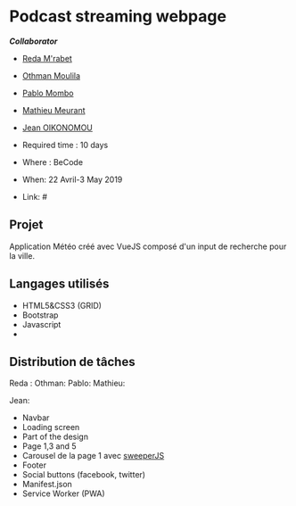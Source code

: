 # Podcast streaming webpage

***Collaborator*** 

- [Reda M'rabet](https://github.com/redamrabet)
- [Othman Moulila](https://github.com/luffy1140/)
- [Pablo Mombo](#)
- [Mathieu Meurant](#)
- [Jean OIKONOMOU](https://github.com/Jean-OIKONOMOU)

- Required time : 10 days
- Where : BeCode 
- When: 22 Avril-3 May 2019
- Link: #

## Projet

Application Météo créé avec VueJS composé d'un input de recherche pour la ville.

## Langages utilisés

- HTML5&CSS3 (GRID)
- Bootstrap
- Javascript
- 


## Distribution de tâches

Reda : 
Othman:
Pablo:
Mathieu:

Jean:  

- Navbar 
- Loading screen
- Part of the design 
- Page 1,3 and 5
- Carousel de la page 1 avec [sweeperJS](https://idangero.us/swiper/)
- Footer
- Social buttons (facebook, twitter)
- Manifest.json
- Service Worker (PWA)


